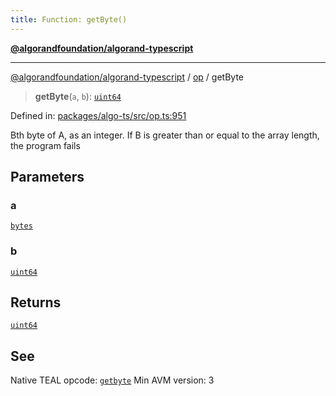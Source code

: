 ```yaml
---
title: Function: getByte()
---
```


[**@algorandfoundation/algorand-typescript**](../../README)

***

[@algorandfoundation/algorand-typescript](../../README) / [op](../README) / getByte



> **getByte**(`a`, `b`): [`uint64`](../../index/type-aliases/uint64)

Defined in: [packages/algo-ts/src/op.ts:951](https://github.com/algorandfoundation/puya-ts/blob/main/packages/algo-ts/src/op.ts#L951)

Bth byte of A, as an integer. If B is greater than or equal to the array length, the program fails

## Parameters

### a

[`bytes`](../../index/type-aliases/bytes)

### b

[`uint64`](../../index/type-aliases/uint64)

## Returns

[`uint64`](../../index/type-aliases/uint64)

## See

Native TEAL opcode: [`getbyte`](https://developer.algorand.org/docs/get-details/dapps/avm/teal/opcodes/v10/#getbyte)
Min AVM version: 3